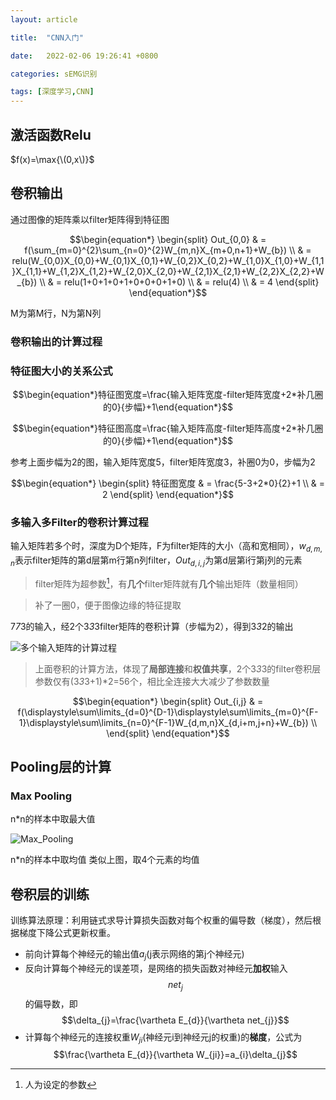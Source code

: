 ```yaml
---
layout: article

title:  "CNN入门"

date:   2022-02-06 19:26:41 +0800

categories: sEMG识别

tags: [深度学习,CNN]
---
```

<!-- ./images/ -->

## 激活函数Relu

$f(x)=\max{\(0,x\)}$

<!-- ![CNN示意图](./images/2022-02-09-CNN/CNN.PNG){:.height=50%,width=50%}

常用架构描述：`INPUT -> [[CONV]*N -> POOL?]*M -> [FC]*K`{:info}，CNN由**卷积层、池化层、全连接**层组成

描述为`INPUT -> CONV -> POOL -> CONV -> POOL -> FC -> FC`{:.info}，一个卷积层（含池化层），为N=1个卷积层叠加,重复了M=2次,最后共K=2个全连接层 -->

## 卷积输出

通过图像的矩阵乘以filter矩阵得到特征图

<!-- ![卷积输出](./images/2022-02-09-CNN/CNN_1.PNG){:.height=50%,width=50%} -->

$$\begin{equation*}
  \begin{split}
    Out_{0,0}
    & = f(\sum_{m=0}^{2}\sum_{n=0}^{2}W_{m,n}X_{m+0,n+1}+W_{b}) \\
    & = relu(W_{0,0}X_{0,0}+W_{0,1}X_{0,1}+W_{0,2}X_{0,2}+W_{1,0}X_{1,0}+W_{1,1}X_{1,1}+W_{1,2}X_{1,2}+W_{2,0}X_{2,0}+W_{2,1}X_{2,1}+W_{2,2}X_{2,2}+W_{b}) \\
    & = relu(1+0+1+0+1+0+0+0+1+0) \\
    & = relu(4) \\
    & = 4
  \end{split}
\end{equation*}$$

M为第M行，N为第N列

### 卷积输出的计算过程
<!-- ![步幅为1时的卷积输出特征图](./images/2022-02-09-CNN/CNN_2.GIF)

步幅为2时的卷积输出，看完二图就明白

![步幅为2时的卷积输出特征图](./images/2022-02-09-CNN/CNN_3.PNG)

![步幅为2时的卷积输出特征图](./images/2022-02-09-CNN/CNN_4.PNG)

宽度跳2下，高度也跳二个步骤，共输出

 4 | 4 
--|:--:|--
 2 | 4  -->

### 特征图大小的关系公式

$$\begin{equation*}特征图宽度=\frac{输入矩阵宽度-filter矩阵宽度+2*补几圈的0}{步幅}+1\end{equation*}$$

$$\begin{equation*}特征图高度=\frac{输入矩阵高度-filter矩阵高度+2*补几圈的0}{步幅}+1\end{equation*}$$

参考上面步幅为2的图，输入矩阵宽度5，filter矩阵宽度3，补圈0为0，步幅为2

$$\begin{equation*}
  \begin{split}
    特征图宽度
    & = \frac{5-3+2*0}{2}+1 \\
    & = 2 
  \end{split}
\end{equation*}$$

### 多输入多Filter的卷积计算过程

输入矩阵若多个时，深度为D个矩阵，F为filter矩阵的大小（高和宽相同），$w_{d,m,n}$表示filter矩阵的第d层第m行第n列filter，$Out_{d,i,j}$为第d层第i行第j列的元素

>filter矩阵为超参数[^foot1]，有**几个**filter矩阵就有**几个**输出矩阵（数量相同）

>补了一圈0，便于图像边缘的特征提取

7*7*3的输入，经2个3*3*3filter矩阵的卷积计算（步幅为2），得到3*3*2的输出

![多个输入矩阵的计算过程](./images/2022-02-09-CNN/CNN_5.GIF)

>上面卷积的计算方法，体现了**局部连接**和**权值共享**，2个3*3*3的filter卷积层参数仅有(3*3*3+1)*2=56个，相比全连接大大减少了参数数量

$$\begin{equation*}
  \begin{split}
    Out_{i,j}
    & = f(\displaystyle\sum\limits_{d=0}^{D-1}\displaystyle\sum\limits_{m=0}^{F-1}\displaystyle\sum\limits_{n=0}^{F-1}W_{d,m,n}X_{d,i+m,j+n}+W_{b}) \\
  \end{split}
\end{equation*}$$


## Pooling层的计算

### Max Pooling

n*n的样本中取最大值

![Max_Pooling](./images/2022-02-09-CNN/Max_Pooling.png)

n*n的样本中取均值
类似上图，取4个元素的均值

## 卷积层的训练

训练算法原理：利用链式求导计算损失函数对每个权重的偏导数（梯度），然后根据梯度下降公式更新权重。

- 前向计算每个神经元的输出值$a_{j}$(j表示网络的第j个神经元)
- 反向计算每个神经元的误差项，是网络的损失函数对神经元**加权**输入$$net_{j}$$的偏导数，即$$\delta_{j}=\frac{\vartheta E_{d}}{\vartheta net_{j}}$$
- 计算每个神经元的连接权重$W_{ji}$(神经元i到神经元j的权重)的**梯度**，公式为$$\frac{\vartheta E_{d}}{\vartheta W_{ji}}=a_{i}\delta_{j}$$


[^foot1]: 人为设定的参数